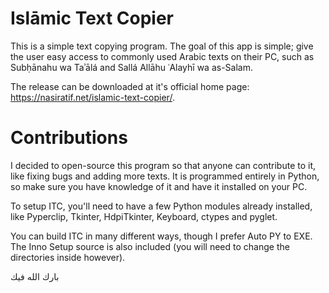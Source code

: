 # Islāmic Text Copier
This is a simple text copying program. The goal of this app is simple; give the user easy access to commonly used Arabic texts on their PC, such as Subḥānahu wa Taʾālá and Sallá Allāhu ʿAlayhī wa as-Salam.

The release can be downloaded at it's official home page: https://nasiratif.net/islamic-text-copier/.

# Contributions
I decided to open-source this program so that anyone can contribute to it, like fixing bugs and adding more texts. It is programmed entirely in Python, so make sure you have knowledge of it and have it installed on your PC.

To setup ITC, you'll need to have a few Python modules already installed, like Pyperclip, Tkinter, HdpiTkinter, Keyboard, ctypes and pyglet.

You can build ITC in many different ways, though I prefer Auto PY to EXE. The Inno Setup source is also included (you will need to change the directories inside however).

بارك الله فيك
